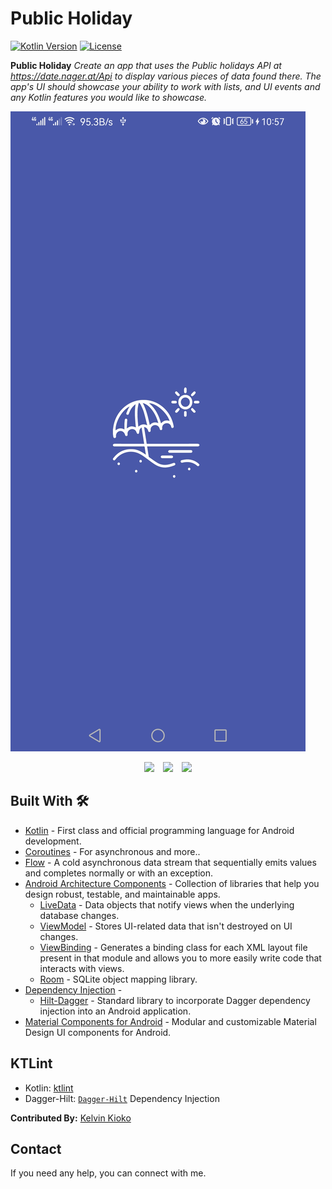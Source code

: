
# Public Holiday

[![Kotlin Version](https://img.shields.io/badge/kotlin-1.3.71-blue.svg)](http://kotlinlang.org/)
[![License](https://img.shields.io/badge/License-Apache%202.0-blue.svg)](http://www.apache.org/licenses/LICENSE-2.0)

**Public Holiday** *Create an app that uses the Public holidays API at https://date.nager.at/Api to display various pieces of data found there. The app's UI should showcase your ability to work with lists, and UI events and any Kotlin features you would like to showcase.*

![screenshot](/screenshots/public_holiday_one.jpg "Splash screen")
<p align="center">
    <img src="screenshots/public_holiday_one.png" width="200px" height="auto" />
    <img src="screenshots/public_holiday_two.png" width="200px" height="auto" hspace="10"/>
    <img src="screenshots/public_holiday_three.png" width="200px" height="auto"/>
</p>

## Built With 🛠
- [Kotlin](https://kotlinlang.org/) - First class and official programming language for Android development.
- [Coroutines](https://kotlinlang.org/docs/reference/coroutines-overview.html) - For asynchronous and more..
- [Flow](https://kotlin.github.io/kotlinx.coroutines/kotlinx-coroutines-core/kotlinx.coroutines.flow/-flow/) - A cold asynchronous data stream that sequentially emits values and completes normally or with an exception.
- [Android Architecture Components](https://developer.android.com/topic/libraries/architecture) - Collection of libraries that help you design robust, testable, and maintainable apps.
    - [LiveData](https://developer.android.com/topic/libraries/architecture/livedata) - Data objects that notify views when the underlying database changes.
    - [ViewModel](https://developer.android.com/topic/libraries/architecture/viewmodel) - Stores UI-related data that isn't destroyed on UI changes.
    - [ViewBinding](https://developer.android.com/topic/libraries/view-binding) - Generates a binding class for each XML layout file present in that module and allows you to more easily write code that interacts with views.
    - [Room](https://developer.android.com/topic/libraries/architecture/room) - SQLite object mapping library.
- [Dependency Injection](https://developer.android.com/training/dependency-injection) -
    - [Hilt-Dagger](https://dagger.dev/hilt/) - Standard library to incorporate Dagger dependency injection into an Android application.
- [Material Components for Android](https://github.com/material-components/material-components-android) - Modular and customizable Material Design UI components for Android.

## KTLint
- Kotlin: [ktlint](https://github.com/pinterest/ktlint)
- Dagger-Hilt: [`Dagger-Hilt`](https://dagger.dev/hilt/) Dependency Injection

**Contributed By:** [Kelvin Kioko](https://github.com/kelvinkioko/)

## Contact
If you need any help, you can connect with me.
